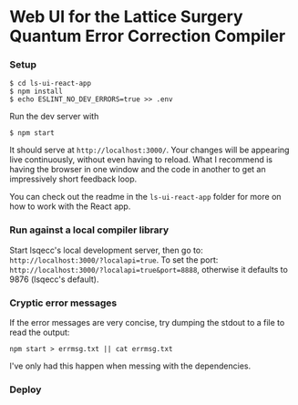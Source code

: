 # Web UI for the Lattice Surgery Quantum Error Correction Compiler

### Setup
```
$ cd ls-ui-react-app
$ npm install
$ echo ESLINT_NO_DEV_ERRORS=true >> .env
```
Run the dev server with 

```$ npm start```

It should serve at `http://localhost:3000/`. Your changes will be appearing live continuously, without even having to reload. What I recommend is having the browser in one window and the code in another to get an impressively short feedback loop.

You can check out the readme in the `ls-ui-react-app` folder for more on how to work with the React app.

### Run against a local compiler library
Start lsqecc's local development server, then go to: `http://localhost:3000/?localapi=true`. To set the port: `http://localhost:3000/?localapi=true&port=8888`, otherwise it defaults to 9876 (lsqecc's default).

### Cryptic error messages
If the error messages are very concise, try dumping the stdout to a file to read the output:

```npm start > errmsg.txt || cat errmsg.txt``` 

I've only had this happen when messing with the dependencies.
### Deploy


